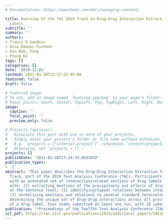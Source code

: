 ```yaml
---
# Documentation: https://wowchemy.com/docs/managing-content/

title: Overview of the TAC 2019 Track on Drug-Drug Interaction Extraction from Drug
  Labels
subtitle: ''
summary: ''
authors:
- Travis R Goodwin
- Dina Demner-Fushman
- Kin Wah, Fung
- Phong Do
tags: []
categories: []
date: '2019-11-01'
lastmod: 2021-01-28T12:17:22-05:00
featured: false
draft: false

# Featured image
# To use, add an image named `featured.jpg/png` to your page's folder.
# Focal points: Smart, Center, TopLeft, Top, TopRight, Left, Right, BottomLeft, Bottom, BottomRight.
image:
  caption: ''
  focal_point: ''
  preview_only: false

# Projects (optional).
#   Associate this post with one or more of your projects.
#   Simply enter your project's folder or file name without extension.
#   E.g. `projects = ["internal-project"]` references `content/project/deep-learning/index.md`.
#   Otherwise, set `projects = []`.
projects: []
publishDate: '2021-01-28T17:24:33.933163Z'
publication_types:
- '1'
abstract: 'This paper describes the Drug-Drug Interaction Extraction from Drug Labels
  Track, part of the 2019 Text Analysis Conference (TAC). Participants were provided
  with an annotated set of interactionsrelated sections of drug labels and challenged
  with: (1) extracting mentions of the precipitants and effects of drug-drug interactions
  at the sentence level; (2) identifying(typed) relations between interacting substances;
  (3) normalizing mentions and relations to several standard terminologies; and (4)
  determining the unique set of drug-drug interactions across all provided sections
  of a drug label. Four teams submitted at least one run, with 10 submissions in total.'
publication: '*Proceedings of the Twelfth Text Analysis Conference (TAC 2019)*'
url_pdf: https://tac.nist.gov/publications/2019/additional.papers/TAC2019.DDI.overview.proceedings.pdf
---
```

